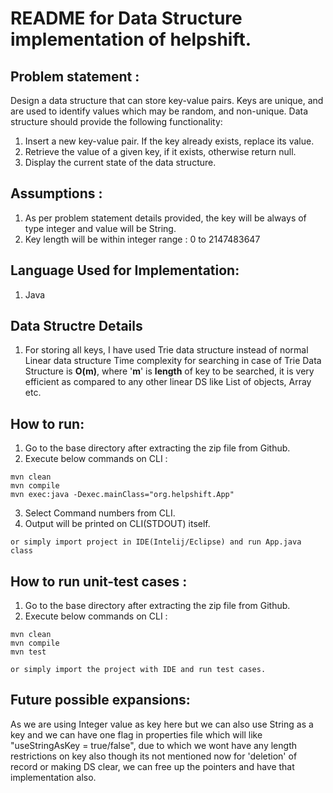 # README for Data Structure implementation of helpshift.

## Problem statement : 
Design a data structure that can store key-value pairs. Keys are unique, and are used to identify values which may be
random, and non-unique. Data structure should provide the following functionality:
1. Insert a new key-value pair. If the key already exists, replace its value.
2. Retrieve the value of a given key, if it exists, otherwise return null.
3. Display the current state of the data structure.


## Assumptions :
1. As per problem statement details provided, the key will be always of type integer and value will be String.
2. Key length will be within integer range : 0 to 2147483647  

## Language Used for Implementation:
1. Java

## Data Structre Details
1. For storing all keys, I have used Trie data structure instead of normal Linear data structure
 Time complexity for searching in case of Trie Data Structure is **O(m)**, where '**m**' is **length** of key to be searched, 
 it is very efficient as compared to any other linear DS like List of objects, Array etc.

## How to run:
1. Go to the base directory after extracting the zip file from Github.
2. Execute below commands on CLI :
```
mvn clean
mvn compile
mvn exec:java -Dexec.mainClass="org.helpshift.App"
```
3. Select Command numbers from CLI.
4. Output will be printed on CLI(STDOUT) itself.

```
or simply import project in IDE(Intelij/Eclipse) and run App.java class
```
## How to run unit-test cases :
1. Go to the base directory after extracting the zip file from Github.
2. Execute below commands on CLI :
```
mvn clean
mvn compile
mvn test
```
```
or simply import the project with IDE and run test cases.
```
## Future possible expansions:
As we are using Integer value as key here but we can also use String as a key and we can have one flag in properties file which will like "useStringAsKey = true/false", due to which we wont have any length restrictions on key also though its not mentioned now for 'deletion' of record or making DS clear, we can free up the pointers and have that implementation also.